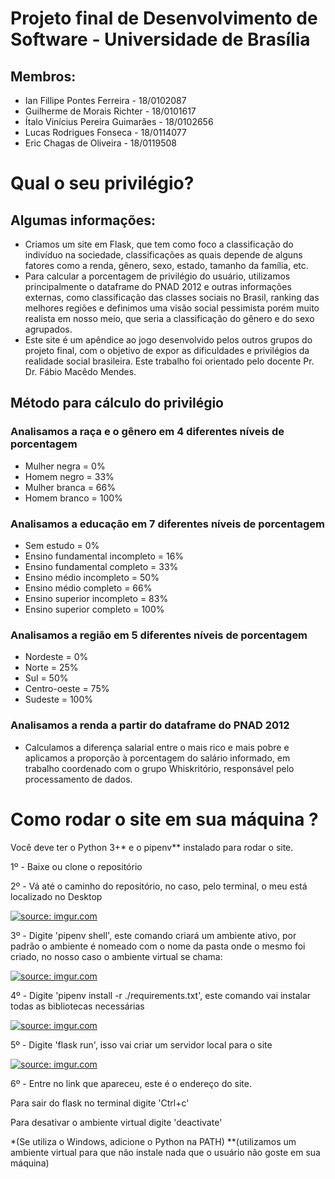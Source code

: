 # Projeto final de Desenvolvimento de Software - Universidade de Brasília

## Membros:

- Ian Fillipe Pontes Ferreira - 18/0102087
- Guilherme de Morais Richter - 18/0101617
- Ítalo Vinícius Pereira Guimarães - 18/0102656
- Lucas Rodrigues Fonseca - 18/0114077
- Eric Chagas de Oliveira - 18/0119508

# Qual o seu privilégio?

## Algumas informações:
- Criamos um site em Flask, que tem como foco a classificação do indivíduo na sociedade, classificações as quais depende de alguns fatores como a renda, gênero, sexo, estado, tamanho da família, etc.
- Para calcular a porcentagem de privilégio do usuário, utilizamos principalmente o dataframe do PNAD 2012 e outras informações externas, como classificação das classes sociais no Brasil, ranking das melhores regiões e definimos uma visão social pessimista porém muito realista em nosso meio, que seria a classificação do gênero e do sexo agrupados.
- Este site é um apêndice ao jogo desenvolvido pelos outros grupos do projeto final, com o objetivo de expor as dificuldades e privilégios da realidade social brasileira.
Este trabalho foi orientado pelo docente Pr. Dr. Fábio Macêdo Mendes.

## Método para cálculo do privilégio
### Analisamos a raça e o gênero em 4 diferentes níveis de porcentagem

- Mulher negra = 0%
- Homem negro = 33%
- Mulher branca = 66%
- Homem branco = 100%

### Analisamos a educação em 7 diferentes níveis de porcentagem

- Sem estudo = 0%
- Ensino fundamental incompleto = 16%
- Ensino fundamental completo = 33%
- Ensino médio incompleto = 50%
- Ensino médio completo = 66%
- Ensino superior incompleto = 83%
- Ensino superior completo = 100%

### Analisamos a região em 5 diferentes níveis de porcentagem
- Nordeste = 0%
- Norte = 25%
- Sul = 50%
- Centro-oeste = 75%
- Sudeste = 100%

### Analisamos a renda a partir do dataframe do PNAD 2012
- Calculamos a diferença salarial entre o mais rico e mais pobre e aplicamos a proporção à porcentagem do salário informado, em trabalho coordenado com o grupo Whiskritório, responsável pelo processamento de dados.

# Como rodar o site em sua máquina ?

Você deve ter o Python 3+* e o pipenv** instalado para rodar o site.

1º - Baixe ou clone o repositório

2º - Vá até o caminho do repositório, no caso, pelo terminal, o meu está localizado no Desktop

<a href="https://imgur.com/9caDnK6"><img src="https://i.imgur.com/9caDnK6.png" title="source: imgur.com" /></a>

3º - Digite 'pipenv shell', este comando criará um ambiente ativo, por padrão o ambiente é nomeado com o nome da pasta onde o mesmo foi criado, no nosso caso o ambiente virtual se chama: 

<a href="https://imgur.com/t8791qW"><img src="https://i.imgur.com/t8791qW.png" title="source: imgur.com" /></a>

4º - Digite 'pipenv install -r ./requirements.txt', este comando vai instalar todas as bibliotecas necessárias

<a href="https://imgur.com/r281BlS"><img src="https://i.imgur.com/r281BlS.png" title="source: imgur.com" /></a>

5º - Digite 'flask run', isso vai criar um servidor local para o site

<a href="https://imgur.com/EOMF1Ux"><img src="https://i.imgur.com/EOMF1Ux.png" title="source: imgur.com" /></a>

6º - Entre no link que apareceu, este é o endereço do site.

Para sair do flask no terminal digite 'Ctrl+c'

Para desativar o ambiente virtual digite 'deactivate' 

*(Se utiliza o Windows, adicione o Python na PATH)
**(utilizamos um ambiente virtual para que não instale nada que o usuário não goste em sua máquina)

